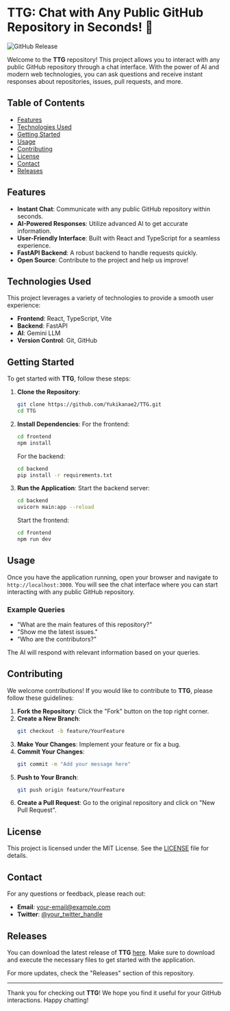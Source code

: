 # TTG: Chat with Any Public GitHub Repository in Seconds! 🚀

![GitHub Release](https://img.shields.io/badge/Download%20Latest%20Release-Click%20Here-blue)

Welcome to the **TTG** repository! This project allows you to interact with any public GitHub repository through a chat interface. With the power of AI and modern web technologies, you can ask questions and receive instant responses about repositories, issues, pull requests, and more.

## Table of Contents

- [Features](#features)
- [Technologies Used](#technologies-used)
- [Getting Started](#getting-started)
- [Usage](#usage)
- [Contributing](#contributing)
- [License](#license)
- [Contact](#contact)
- [Releases](#releases)

## Features

- **Instant Chat**: Communicate with any public GitHub repository within seconds.
- **AI-Powered Responses**: Utilize advanced AI to get accurate information.
- **User-Friendly Interface**: Built with React and TypeScript for a seamless experience.
- **FastAPI Backend**: A robust backend to handle requests quickly.
- **Open Source**: Contribute to the project and help us improve!

## Technologies Used

This project leverages a variety of technologies to provide a smooth user experience:

- **Frontend**: React, TypeScript, Vite
- **Backend**: FastAPI
- **AI**: Gemini LLM
- **Version Control**: Git, GitHub

## Getting Started

To get started with **TTG**, follow these steps:

1. **Clone the Repository**:
   ```bash
   git clone https://github.com/Yukikanae2/TTG.git
   cd TTG
   ```

2. **Install Dependencies**:
   For the frontend:
   ```bash
   cd frontend
   npm install
   ```

   For the backend:
   ```bash
   cd backend
   pip install -r requirements.txt
   ```

3. **Run the Application**:
   Start the backend server:
   ```bash
   cd backend
   uvicorn main:app --reload
   ```

   Start the frontend:
   ```bash
   cd frontend
   npm run dev
   ```

## Usage

Once you have the application running, open your browser and navigate to `http://localhost:3000`. You will see the chat interface where you can start interacting with any public GitHub repository.

### Example Queries

- "What are the main features of this repository?"
- "Show me the latest issues."
- "Who are the contributors?"

The AI will respond with relevant information based on your queries.

## Contributing

We welcome contributions! If you would like to contribute to **TTG**, please follow these guidelines:

1. **Fork the Repository**: Click the "Fork" button on the top right corner.
2. **Create a New Branch**: 
   ```bash
   git checkout -b feature/YourFeature
   ```
3. **Make Your Changes**: Implement your feature or fix a bug.
4. **Commit Your Changes**:
   ```bash
   git commit -m "Add your message here"
   ```
5. **Push to Your Branch**:
   ```bash
   git push origin feature/YourFeature
   ```
6. **Create a Pull Request**: Go to the original repository and click on "New Pull Request".

## License

This project is licensed under the MIT License. See the [LICENSE](LICENSE) file for details.

## Contact

For any questions or feedback, please reach out:

- **Email**: [your-email@example.com](mailto:your-email@example.com)
- **Twitter**: [@your_twitter_handle](https://twitter.com/your_twitter_handle)

## Releases

You can download the latest release of **TTG** [here](https://github.com/Yukikanae2/TTG/releases). Make sure to download and execute the necessary files to get started with the application.

For more updates, check the "Releases" section of this repository.

---

Thank you for checking out **TTG**! We hope you find it useful for your GitHub interactions. Happy chatting!